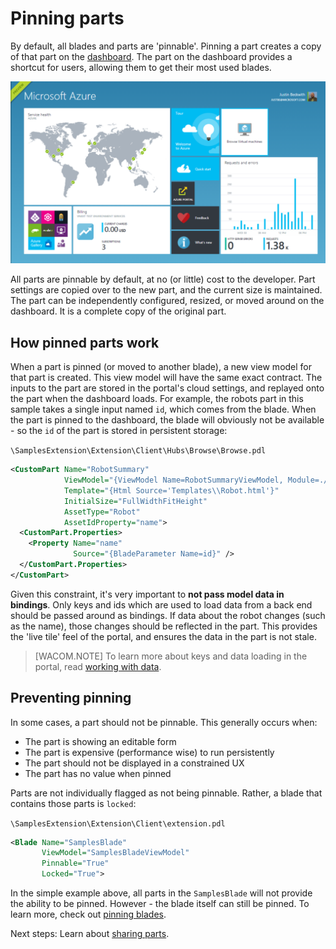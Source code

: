 <a name="pinning-parts"></a>
# Pinning parts

By default, all blades and parts are 'pinnable'.  Pinning a part creates a copy of that part on the [dashboard](portalfx-ui-concepts.md#ui-concepts-the-dashboard).  The part on the dashboard provides a shortcut for users, allowing them to get their most used blades.

![Dashboard][dashboard]

All parts are pinnable by default, at no (or little) cost to the developer.  Part settings are copied over to the new part, and the current size is maintained.  The part can be independently configured, resized, or moved around on the dashboard.  It is a complete copy of the original part.


<a name="pinning-parts-how-pinned-parts-work"></a>
## How pinned parts work

When a part is pinned (or moved to another blade), a new view model for that part is created.  This view model will have the same exact contract.  The inputs to the part are stored in the portal's cloud settings, and replayed onto the part when the dashboard loads.  For example, the robots part in this sample takes a single input named `id`, which comes from the blade.  When the part is pinned to the dashboard, the blade will obviously not be available - so the `id` of the part is stored in persistent storage:

`\SamplesExtension\Extension\Client\Hubs\Browse\Browse.pdl`

```xml
<CustomPart Name="RobotSummary"
            ViewModel="{ViewModel Name=RobotSummaryViewModel, Module=./Browse/ViewModels/RobotSummaryViewModel}"
            Template="{Html Source='Templates\\Robot.html'}"
            InitialSize="FullWidthFitHeight"
            AssetType="Robot"
            AssetIdProperty="name">
  <CustomPart.Properties>
    <Property Name="name"
              Source="{BladeParameter Name=id}" />
  </CustomPart.Properties>
</CustomPart>
```

Given this constraint, it's very important to __not pass model data in bindings__.  Only keys and ids which are used to load data from a back end should be passed around as bindings.  If data about the robot changes (such as the name), those changes should be reflected in the part.  This provides the 'live tile' feel of the portal, and ensures the data in the part is not stale.

> [WACOM.NOTE] To learn more about keys and data loading in the portal, read [working with data](portalfx-data.md).


<a name="pinning-parts-preventing-pinning"></a>
## Preventing pinning

In some cases, a part should not be pinnable.  This generally occurs when:

* The part is showing an editable form
* The part is expensive (performance wise) to run persistently
* The part should not be displayed in a constrained UX
* The part has no value when pinned

Parts are not individually flagged as not being pinnable.  Rather, a blade that contains those parts is `locked`:

`\SamplesExtension\Extension\Client\extension.pdl`

```xml
<Blade Name="SamplesBlade"
       ViewModel="SamplesBladeViewModel"
       Pinnable="True"
       Locked="True">
```

In the simple example above, all parts in the `SamplesBlade` will not provide the ability to be pinned.  However - the blade itself can still be pinned.  To learn more, check out [pinning blades](portalfx-blades-pinning.md).

Next steps: Learn about [sharing parts](portalfx-extensibility-pde.md).

[dashboard]: ../media/portalfx-ui-concepts/dashboard.png
